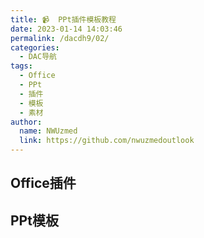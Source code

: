 ```yaml
---
title: 📹  PPt插件模板教程
date: 2023-01-14 14:03:46
permalink: /dacdh9/02/
categories: 
  - DAC导航
tags: 
  - Office
  - PPt
  - 插件
  - 模板
  - 素材
author: 
  name: NWUzmed
  link: https://github.com/nwuzmedoutlook
---
```


## Office插件

<ClientOnly>
  <Card :cardData="cardData0" :cardListSize=4 carTitlColor="#000" carHoverColor="#000" />
</ClientOnly>

## PPt模板

<ClientOnly>
  <Card :cardData="cardData1" :cardListSize=4 carTitlColor="#000" carHoverColor="#000" />
</ClientOnly>

<script>
export default {
  data() {
    return {
      cardData0: [
{id: "0", cardSrc: "http://oktools.xyz/", cardImgSrc: "https://api.xinac.net/icon/?url=http://oktools.xyz/", cardName: "OneKeyTools", cardContent: "PPt插件",},
{cardSrc: "https://addins.cn/yhtools/", cardImgSrc: "https://api.xinac.net/icon/?url=https://addins.cn/yhtools/", cardName: "LvyhTools英豪工具箱", cardContent: "第三方的Microsoft PowerPoint插件",},
{cardSrc: "https://www.islide.cc/", cardImgSrc: "https://api.xinac.net/icon/?url=https://www.islide.cc/", cardName: "iSlide", cardContent: "让PPT设计简单起来",},
{cardSrc: "http://www.ffcell.com/", cardImgSrc: "https://api.xinac.net/icon/?url=http://www.ffcell.com/", cardName: "方方格子", cardContent: "专注于Excel",},
{cardSrc: "http://www.1ppt.com/", cardImgSrc: "https://api.xinac.net/icon/?url=http://www.1ppt.com/", cardName: "第一PPT", cardContent: "PPT模板_PPT模版免费下载_免费PPT模板下载",},
{cardSrc: "https://www.cowppt.com/", cardImgSrc: "https://api.xinac.net/icon/?url=https://www.cowppt.com/", cardName: "奶牛PPT下载站", cardContent: "海量精品PPT模板免费下载",},
{cardSrc: "https://www.52ppt.com/", cardImgSrc: "https://api.xinac.net/icon/?url=https://www.52ppt.com/", cardName: "PPT之家", cardContent: "免费PPT模板下载和免费PPT素材下载",},
{cardSrc: "https://ppt.sotary.com/web/wxapp/index.html", cardImgSrc: "https://api.xinac.net/icon/?url=https://ppt.sotary.com/web/wxapp/index.html", cardName: "PPT超级市场", cardContent: "文件下载永不收费，会员体系永不推出",},
{cardSrc: "https://www.bangongziyuan.com/search/val-mianfei-type-0.html", cardImgSrc: "https://api.xinac.net/icon/?url=https://www.bangongziyuan.com/search/val-mianfei-type-0.html", cardName: "办公资源网", cardContent: "免费PPT模板大全_精美免费PPT模板下载",},
{cardSrc: "https://www.woodo.cn/", cardImgSrc: "https://api.xinac.net/icon/?url=https://www.woodo.cn/", cardName: "吾道幻灯片", cardContent: "专业PPT在线制作工具，PPT模板大全，支持多人协作",},
{cardSrc: "https://templates.office.com/", cardImgSrc: "https://api.xinac.net/icon/?url=https://templates.office.com/", cardName: "Office模板和主题", cardContent: "数千个可自定义的 Microsoft 模板",},
{cardSrc: "http://www.focusky.com.cn/", cardImgSrc: "https://api.xinac.net/icon/?url=http://www.focusky.com.cn/", cardName: "Focusky动画演示大师官网", cardContent: "免费的PPT幻灯片、视频演示制作软件",},
{cardSrc: "https://smart.servier.com/category/general-items/", cardImgSrc: "https://api.xinac.net/icon/?url=https://smart.servier.com/category/general-items/", cardName: "Servier Medical Art", cardContent: "PPt科研绘图素材",},
{cardSrc: "https://www.dingdangsheji.com/", cardImgSrc: "https://api.xinac.net/icon/?url=https://www.dingdangsheji.com/", cardName: "叮当设计", cardContent: "PPT模板、PS设计素材免费下载",},
{cardSrc: "http://www.rapidbbs.cn/", cardImgSrc: "https://api.xinac.net/icon/?url=http://www.rapidbbs.cn/", cardName: "锐普PPT", cardContent: "最精美的PPT作品、最丰富的PPT素材、最专业的PPT教程、最友好的PPT交流平台",},
{cardSrc: "http://pptman.yanj.cn/search-0-0-1.html", cardImgSrc: "https://api.xinac.net/icon/?url=http://pptman.yanj.cn/search-0-0-1.html", cardName: "演界网", cardContent: "PPT模板 免费下载",},
{cardSrc: "https://www.ppt20.com/", cardImgSrc: "https://api.xinac.net/icon/?url=https://www.ppt20.com/", cardName: "变色龙PPT", cardContent: "国内原创PPT模板交易平台",},
{cardSrc: "http://www.ppt920.com/", cardImgSrc: "https://api.xinac.net/icon/?url=http://www.ppt920.com/", cardName: "幻影网", cardContent: "靠谱的PPT模板分享平台",},
{cardSrc: "http://www.51pptmoban.com/", cardImgSrc: "https://api.xinac.net/icon/?url=http://www.51pptmoban.com/", cardName: "51PPT模板网", cardContent: "幻灯片演示模板及素材下载",},
{cardSrc: "http://www.pptfans.cn/", cardImgSrc: "https://api.xinac.net/icon/?url=http://www.pptfans.cn/", cardName: "PPT设计教程网", cardContent: "提供高质量的PPT教程和PPT模板下载",},
{cardSrc: "https://www.ypppt.com/", cardImgSrc: "https://api.xinac.net/icon/?url=https://www.ypppt.com/", cardName: "优品PPT", cardContent: "一个有情怀的免费PPT模板下载网站！",},
{cardSrc: "http://www.tretars.com/", cardImgSrc: "https://api.xinac.net/icon/?url=http://www.tretars.com/", cardName: "逼格PPT", cardContent: "ppt模板_ppt下载_免费ppt_比格ppt",},
{cardSrc: "https://www.xueppt.com/", cardImgSrc: "https://api.xinac.net/icon/?url=https://www.xueppt.com/", cardName: "学PPT网", cardContent: "精品PPT模板下载和PPT模板分享的网站平台！",},
{cardSrc: "http://www.hippter.com/", cardImgSrc: "https://api.xinac.net/icon/?url=http://www.hippter.com/", cardName: "HiPPTER", cardContent: "PPT模板图表等设计素材免费下载",},
{cardSrc: "http://www.pptkj.net/", cardImgSrc: "https://api.xinac.net/icon/?url=http://www.pptkj.net/", cardName: "ppt课件网", cardContent: "免费ppt课件下载",},
      ],
      
      cardData1: [
        {
          id: "1",
          cardSrc: "https://cn.vuejs.org/",
          cardImgSrc:
            "https://cdn.staticaly.com/gh/Kele-Bingtang/static@master/img/tools/20220105001047.png",
          cardName: "Vue",
          cardContent: "渐进式 JavaScript 框架",
        },
      ],
    };
  },
};
</script>
